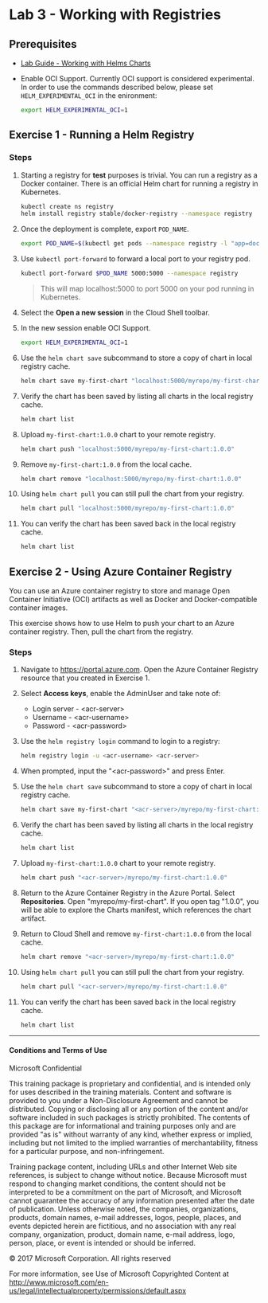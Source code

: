 # Lab 3 - Working with Registries

## Prerequisites

* [Lab Guide - Working with Helms Charts](./02-working-with-helms-charts.md)

* Enable OCI Support. Currently OCI support is considered experimental. In order to use the commands described below, please set ```HELM_EXPERIMENTAL_OCI``` in the enironment:

    ```bash
    export HELM_EXPERIMENTAL_OCI=1
    ```

## Exercise 1 - Running a Helm Registry

### Steps

1. Starting a registry for **test** purposes is trivial. You can run a registry as a Docker container. There is an official Helm chart for running a registry in Kubernetes.

    ```bash
    kubectl create ns registry
    helm install registry stable/docker-registry --namespace registry
    ```

2. Once the deployment is complete, export ```POD_NAME```.

    ```bash
    export POD_NAME=$(kubectl get pods --namespace registry -l "app=docker-registry,release=registry" -o jsonpath="{.items[0].metadata.name}")
    ```

3. Use ```kubectl port-forward``` to forward a local port to your registry pod.

    ```bash
    kubectl port-forward $POD_NAME 5000:5000 --namespace registry
    ```

    > This will map localhost:5000 to port 5000 on your pod running in Kubernetes.

4. Select the **Open a new session** in the Cloud Shell toolbar.

5. In the new session enable OCI Support.

    ```bash
    export HELM_EXPERIMENTAL_OCI=1
    ```

5. Use the ```helm chart save``` subcommand to store a copy of chart in local registry cache.

    ```bash
    helm chart save my-first-chart "localhost:5000/myrepo/my-first-chart:1.0.0"
    ```

6. Verify the chart has been saved by listing all charts in the local registry cache.

    ```bash
    helm chart list
    ```

7. Upload ```my-first-chart:1.0.0``` chart to your remote registry.

    ```bash
    helm chart push "localhost:5000/myrepo/my-first-chart:1.0.0"
    ```

8. Remove ```my-first-chart:1.0.0``` from the local cache.

    ```bash
    helm chart remove "localhost:5000/myrepo/my-first-chart:1.0.0"
    ```

9. Using ```helm chart pull``` you can still pull the chart from your registry.

    ```bash
    helm chart pull "localhost:5000/myrepo/my-first-chart:1.0.0"
    ```

10. You can verify the chart has been saved back in the local registry cache.

    ```bash
    helm chart list
    ```

## Exercise 2 - Using Azure Container Registry
You can use an Azure container registry to store and manage Open Container Initiative (OCI) artifacts as well as Docker and Docker-compatible container images.

This exercise shows how to use Helm to push your chart to an Azure container registry. Then, pull the chart from the registry. 

### Steps

1. Navigate to https://portal.azure.com. Open the Azure Container Registry resource that you created in Exercise 1.

2. Select **Access keys**, enable the AdminUser and take note of:

    * Login server - \<acr-server>
    * Username - \<acr-username>
    * Password - \<acr-password>

3. Use the ```helm registry login``` command to login to a registry:

    ```bash
    helm registry login -u <acr-username> <acr-server>
    ```

4. When prompted, input the "\<acr-password>" and press Enter.

5. Use the ```helm chart save``` subcommand to store a copy of chart in local registry cache.

    ```bash
    helm chart save my-first-chart "<acr-server>/myrepo/my-first-chart:1.0.0"
    ```

6. Verify the chart has been saved by listing all charts in the local registry cache.

    ```bash
    helm chart list
    ```

7. Upload ```my-first-chart:1.0.0``` chart to your remote registry.

    ```bash
    helm chart push "<acr-server>/myrepo/my-first-chart:1.0.0"
    ```

8. Return to the Azure Container Registry in the Azure Portal. Select **Repositories**. Open "myrepo/my-first-chart". If you open tag "1.0.0", you will be able to explore the Charts manifest, which references the chart artifact. 

8. Return to Cloud Shell and remove ```my-first-chart:1.0.0``` from the local cache.

    ```bash
    helm chart remove "<acr-server>/myrepo/my-first-chart:1.0.0"
    ```

9. Using ```helm chart pull``` you can still pull the chart from your registry.

    ```bash
    helm chart pull "<acr-server>/myrepo/my-first-chart:1.0.0"
    ```

10. You can verify the chart has been saved back in the local registry cache.

    ```bash
    helm chart list
    ```

___
#### Conditions and Terms of Use

Microsoft Confidential  

This training package is proprietary and confidential, and is intended only for uses described in the training materials. Content and software is provided to you under a Non-Disclosure Agreement and cannot be distributed. Copying or disclosing all or any portion of the content and/or software included in such packages is strictly prohibited.
The contents of this package are for informational and training purposes only and are provided "as is" without warranty of any kind, whether express or implied, including but not limited to the implied warranties of merchantability, fitness for a particular purpose, and non-infringement.

Training package content, including URLs and other Internet Web site references, is subject to change without notice. Because Microsoft must respond to changing market conditions, the content should not be interpreted to be a commitment on the part of Microsoft, and Microsoft cannot guarantee the accuracy of any information presented after the date of publication. Unless otherwise noted, the companies, organizations, products, domain names, e-mail addresses, logos, people, places, and events depicted herein are fictitious, and no association with any real company, organization, product, domain name, e-mail address, logo, person, place, or event is intended or should be inferred. 

© 2017 Microsoft Corporation. All rights reserved

For more information, see Use of Microsoft Copyrighted Content at
http://www.microsoft.com/en-us/legal/intellectualproperty/permissions/default.aspx
